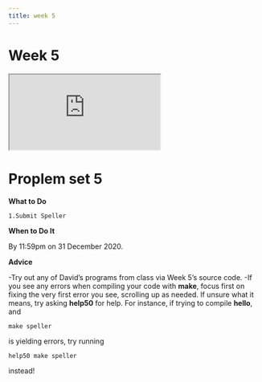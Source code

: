 ```yaml
---
title: week 5
---
```

# Week 5
<iframe src="https://www.youtube.com/embed/4IrUAqYKjIA"></iframe>

# Proplem set 5

**What to Do**

    1.Submit Speller
        

**When to Do It**

By 11:59pm on 31 December 2020.

**Advice**

  -Try out any of David’s programs from class via Week 5’s source code.
  -If you see any errors when compiling your code with **make**, focus first on fixing the very first error you see, scrolling up as needed. If unsure what it means, try asking **help50** for help. For instance, if trying to compile **hello**, and 
    
    make speller
    
   is yielding errors, try running
   
    help50 make speller
      
    
instead!
